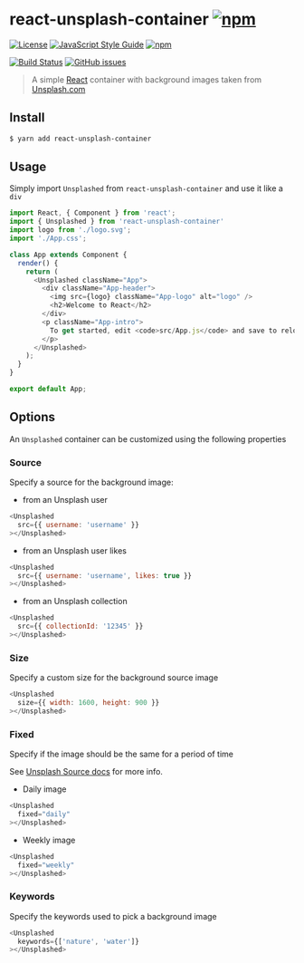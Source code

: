 # react-unsplash-container [![npm](https://img.shields.io/npm/v/react-unsplash-container.svg)](https://www.npmjs.com/package/react-unsplash-container)

[![License](https://img.shields.io/github/license/panz3r/react-unsplash-container.svg)](LICENSE.md)
[![JavaScript Style Guide](https://img.shields.io/badge/code_style-standard-brightgreen.svg)](https://standardjs.com)
[![npm](https://img.shields.io/npm/dm/react-unsplash-container.svg)](https://www.npmjs.com/package/react-unsplash-container)

[![Build Status](https://travis-ci.org/panz3r/react-unsplash-container.svg)](https://travis-ci.org/panz3r/react-unsplash-container)
[![GitHub issues](https://img.shields.io/github/issues/panz3r/react-unsplash-container.svg)](https://github.com/panz3r/react-unsplash-container/issues)

> A simple [React](https://facebook.github.io/react/) container with background images taken from [Unsplash.com](https://unsplash.com)

## Install

```bash
$ yarn add react-unsplash-container
```

## Usage

Simply import `Unsplashed` from `react-unsplash-container` and use it like a `div`
```js
import React, { Component } from 'react';
import { Unsplashed } from 'react-unsplash-container'
import logo from './logo.svg';
import './App.css';

class App extends Component {
  render() {
    return (
      <Unsplashed className="App">
        <div className="App-header">
          <img src={logo} className="App-logo" alt="logo" />
          <h2>Welcome to React</h2>
        </div>
        <p className="App-intro">
          To get started, edit <code>src/App.js</code> and save to reload.
        </p>
      </Unsplashed>
    );
  }
}

export default App;
```

## Options
An `Unsplashed` container can be customized using the following properties

### Source
Specify a source for the background image:
- from an Unsplash user
```js
<Unsplashed 
  src={{ username: 'username' }}
></Unsplashed>
```
- from an Unsplash user likes
```js
<Unsplashed 
  src={{ username: 'username', likes: true }}
></Unsplashed>
```
- from an Unsplash collection
```js
<Unsplashed 
  src={{ collectionId: '12345' }}
></Unsplashed>
```

### Size
Specify a custom size for the background source image
```js
<Unsplashed 
  size={{ width: 1600, height: 900 }}
></Unsplashed>
```

### Fixed
Specify if the image should be the same for a period of time

See [Unsplash Source docs](https://source.unsplash.com) for more info.

- Daily image
```js
<Unsplashed 
  fixed="daily"
></Unsplashed>
```
- Weekly image
```js
<Unsplashed 
  fixed="weekly"
></Unsplashed>
```

### Keywords
Specify the keywords used to pick a background image
```js
<Unsplashed
  keywords={['nature', 'water']}
></Unsplashed>
``` 